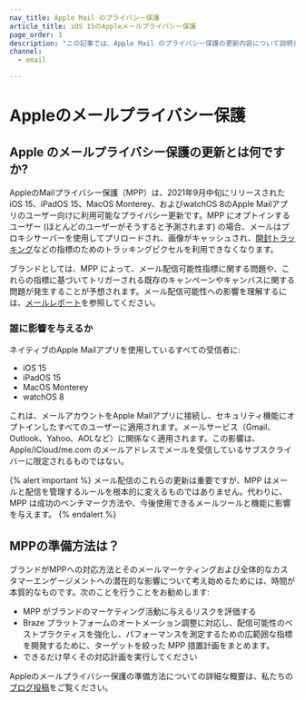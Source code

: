 ```yaml
---
nav_title: Apple Mail のプライバシー保護
article_title: iOS 15のAppleメールプライバシー保護
page_order: 1
description: "この記事では、Apple Mail のプライバシー保護の更新内容について説明します。この更新によって影響を受けるのは誰か、また、この機能を準備するための次の手順についても説明します。"
channel:
  - email

---
```


# Appleのメールプライバシー保護

## Apple のメールプライバシー保護の更新とは何ですか?

AppleのMailプライバシー保護（MPP）は、2021年9月中旬にリリースされたiOS 15、iPadOS 15、MacOS Monterey、およびwatchOS 8のApple Mailアプリのユーザー向けに利用可能なプライバシー更新です。MPP にオプトインするユーザー (ほとんどのユーザーがそうすると予測されます) の場合、メールはプロキシサーバーを使用してプリロードされ、画像がキャッシュされ、[開封トラッキング]({{site.baseurl}}/user_guide/administrative/app_settings/email_settings/#changing-location-of-tracking-pixel)などの指標のためのトラッキングピクセルを利用できなくなります。 

ブランドとしては、MPP によって、メール配信可能性指標に関する問題や、これらの指標に基づいてトリガーされる既存のキャンペーンやキャンバスに関する問題が発生することが予想されます。メール配信可能性への影響を理解するには、[メールレポート]({{site.baseurl}}/user_guide/message_building_by_channel/email/reporting_and_analytics/email_reporting/)を参照してください。

### 誰に影響を与えるか

ネイティブのApple Mailアプリを使用しているすべての受信者に: 

- iOS 15
- iPadOS 15
- MacOS Monterey
- watchOS 8

これは、メールアカウントをApple Mailアプリに接続し、セキュリティ機能にオプトインしたすべてのユーザーに適用されます。メールサービス（Gmail、Outlook、Yahoo、AOLなど）に関係なく適用されます。この影響は、Apple/iCloud/me.com のメールアドレスでメールを受信しているサブスクライバーに限定されるものではない。

{% alert important %}
メール配信のこれらの更新は重要ですが、MPP はメールと配信を管理するルールを根本的に変えるものではありません。代わりに、MPP は成功のベンチマーク方法や、今後使用できるメールツールと機能に影響を与えます。
{% endalert %} 

## MPPの準備方法は？

ブランドがMPPへの対応方法とそのメールマーケティングおよび全体的なカスタマーエンゲージメントへの潜在的な影響について考え始めるためには、時間が本質的なものです。次のことを行うことをお勧めします:

- MPP がブランドのマーケティング活動に与えるリスクを評価する
- Braze プラットフォームのオートメーション調整に対応し、配信可能性のベストプラクティスを強化し、パフォーマンスを測定するための広範囲な指標を開発するために、ターゲットを絞った MPP 措置計画をまとめます。
- できるだけ早くその対応計画を実行してください

Appleのメールプライバシー保護の準備方法についての詳細な概要は、私たちの[ブログ投稿](https://www.braze.com/resources/articles/apple-mail-privacy-protection-how-to-prepare)をご覧ください。 
